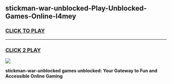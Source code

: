 
## stickman-war-unblocked-Play-Unblocked-Games-Online-l4mey
<h3>
<a href="https://premium76.site?title=stickman-war-unblocked&ref=25A">CLICK TO PLAY</a></h3>
<hr>

<h3>
<a href="https://premium76.site?title=stickman-war-unblocked&ref=25A">CLICK 2 PLAY</a>
  
</h3>

<a href="https://premium76.site?title=stickman-war-unblocked&ref=25A"><img src="https://clearcache.store/games.png"></a>


**stickman-war-unblocked games unblocked: Your Gateway to Fun and Accessible Online Gaming**
